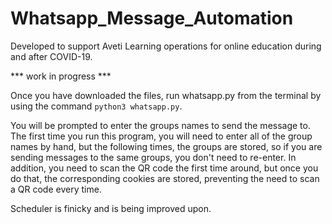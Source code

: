 # Whatsapp_Message_Automation

Developed to support Aveti Learning operations for online education during and after COVID-19.

*** work in progress ***

Once you have downloaded the files, run whatsapp.py from the terminal by using the command `python3 whatsapp.py`.

You will be prompted to enter the groups names to send the message to. The first time you run this program, you will need
to enter all of the group names by hand, but the following times, the groups are stored, so if you are sending messages to the same groups, 
you don't need to re-enter. In addition, you need to scan the QR code the first time around, but once you do that, the corresponding cookies are 
stored, preventing the need to scan a QR code every time. 

Scheduler is finicky and is being improved upon.
